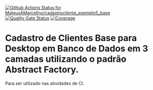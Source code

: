 [![Github Actions Status for MateusAMarcelino/cadastrocliente_exemplo5_base](https://github.com/MateusAMarcelino/cadastrocliente_exemplo5_base/workflows/Integra%C3%A7%C3%A3o%20continua%20de%20Java%20com%20Maven/badge.svg)](https://github.com/MateusAMarcelino/cadastrocliente_exemplo5_base/actions) 
[![Quality Gate Status](https://sonarcloud.io/api/project_badges/measure?project=MateusAMarcelino_cadastrocliente_exemplo5_base&metric=alert_status)](https://sonarcloud.io/summary/new_code?id=MateusAMarcelino_cadastrocliente_exemplo5_base)
[![Coverage](https://sonarcloud.io/api/project_badges/measure?project=MateusAMarcelino_cadastrocliente_exemplo5_base&metric=coverage)](https://sonarcloud.io/component_measures?id=MateusAMarcelino_cadastrocliente_exemplo5_base&metric=coverage)

# Cadastro de Clientes Base para Desktop em Banco de Dados em 3 camadas utilizando o padrão Abstract Factory.

Para ser utilizado nas atividades de CI.

